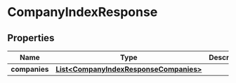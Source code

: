 

# CompanyIndexResponse


## Properties

| Name | Type | Description | Notes |
|------------ | ------------- | ------------- | -------------|
|**companies** | [**List&lt;CompanyIndexResponseCompanies&gt;**](CompanyIndexResponseCompanies.md) |  |  |



